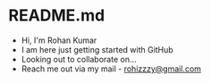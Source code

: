 # README.md
- Hi, I'm Rohan Kumar
- I am here just getting started with GitHub
- Looking out to collaborate on...
- Reach me out via my mail  - rohizzzy@gmail.com
